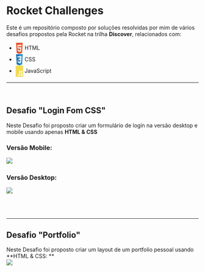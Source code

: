 # Rocket Challenges
Este é um repositório composto por soluções resolvidas por mim de vários desafios propostos pela Rocket na trilha **Discover**, relacionados com:

- <img align="center" alt="Enoque-HTML" height="30" width="20" src="https://raw.githubusercontent.com/devicons/devicon/master/icons/html5/html5-original.svg"> HTML <br>
- <img align="center" alt="Enoque-CSS" height="30" width="20" src="https://raw.githubusercontent.com/devicons/devicon/master/icons/css3/css3-original.svg"> CSS <br>
- <img align="center" alt="Enoque-Js" height="30" width="20" src="https://raw.githubusercontent.com/devicons/devicon/master/icons/javascript/javascript-plain.svg"> JavaScript

<hr>
<br>

##  Desafio "Login Fom CSS" 

Neste Desafio foi proposto criar um formulário de login na versão desktop e mobile usando apenas **HTML & CSS**

<h3> Versão Mobile: </h3>
<img height="700em" src="https://user-images.githubusercontent.com/98264322/182220032-ea1df1ce-51a4-4259-8bad-396702e6b3e3.png">

<br>
<h3> Versão Desktop: </h3>
<img width="800em"src="https://user-images.githubusercontent.com/98264322/182219397-796a3681-68e1-4eeb-a9ed-728c8c65744a.png">

<br> <br>
<hr>

## Desafio "Portfolio"

Neste Desafio foi proposto criar um layout de um portfolio pessoal usando **HTML & CSS: ** <br>
<img width="900em" src="https://user-images.githubusercontent.com/98264322/182400201-f1b200f9-f91e-4a74-bd5f-bc9eb1fec92e.png">
